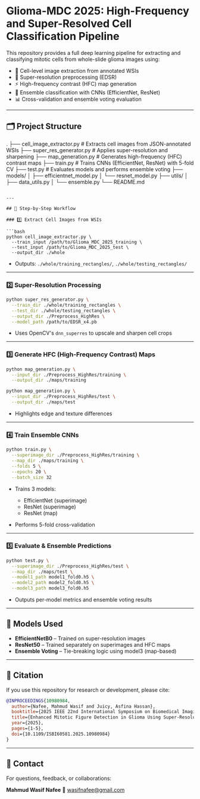 
# Glioma-MDC 2025: High-Frequency and Super-Resolved Cell Classification Pipeline

This repository provides a full deep learning pipeline for extracting and classifying mitotic cells from whole-slide glioma images using:

- 🧩 Cell-level image extraction from annotated WSIs
- 🔬 Super-resolution preprocessing (EDSR)
- ⚡ High-frequency contrast (HFC) map generation
- 🧠 Ensemble classification with CNNs (EfficientNet, ResNet)
- 📊 Cross-validation and ensemble voting evaluation

---

## 🗂️ Project Structure



.
├── cell\_image\_extractor.py        # Extracts cell images from JSON-annotated WSIs
├── super\_res\_generator.py         # Applies super-resolution and sharpening
├── map\_generation.py              # Generates high-frequency (HFC) contrast maps
├── train.py                       # Trains CNNs (EfficientNet, ResNet) with 5-fold CV
├── test.py                        # Evaluates models and performs ensemble voting
├── models/
│   ├── efficientnet\_model.py
│   └── resnet\_model.py
├── utils/
│   ├── data\_utils.py
│   └── ensemble.py
└── README.md

````

---

## 🧬 Step-by-Step Workflow

### 1️⃣ Extract Cell Images from WSIs

```bash
python cell_image_extractor.py \
  --train_input /path/to/Glioma_MDC_2025_training \
  --test_input /path/to/Glioma_MDC_2025_test \
  --output_dir ./whole
````

* Outputs: `./whole/training_rectangles/`, `./whole/testing_rectangles/`

---

### 2️⃣ Super-Resolution Processing

```bash
python super_res_generator.py \
  --train_dir ./whole/training_rectangles \
  --test_dir ./whole/testing_rectangles \
  --output_dir ./Preprocess_HighRes \
  --model_path /path/to/EDSR_x4.pb
```

* Uses OpenCV's `dnn_superres` to upscale and sharpen cell crops

---

### 3️⃣ Generate HFC (High-Frequency Contrast) Maps

```bash
python map_generation.py \
  --input_dir ./Preprocess_HighRes/training \
  --output_dir ./maps/training

python map_generation.py \
  --input_dir ./Preprocess_HighRes/test \
  --output_dir ./maps/test
```

* Highlights edge and texture differences

---

### 4️⃣ Train Ensemble CNNs

```bash
python train.py \
  --superimage_dir ./Preprocess_HighRes/training \
  --map_dir ./maps/training \
  --folds 5 \
  --epochs 20 \
  --batch_size 32
```

* Trains 3 models:

  * EfficientNet (superimage)
  * ResNet (superimage)
  * ResNet (map)
* Performs 5-fold cross-validation

---

### 5️⃣ Evaluate & Ensemble Predictions

```bash
python test.py \
  --superimage_dir ./Preprocess_HighRes/test \
  --map_dir ./maps/test \
  --model1_path model1_fold0.h5 \
  --model2_path model2_fold0.h5 \
  --model3_path model3_fold0.h5
```

* Outputs per-model metrics and ensemble voting results

---

## 🧪 Models Used

* **EfficientNetB0** – Trained on super-resolution images
* **ResNet50** – Trained separately on superimages and HFC maps
* **Ensemble Voting** – Tie-breaking logic using model3 (map-based)

---

## 📖 Citation

If you use this repository for research or development, please cite:

```bibtex
@INPROCEEDINGS{10980984,
  author={Nafee, Mahmud Wasif and Juicy, Asfina Hassan},
  booktitle={2025 IEEE 22nd International Symposium on Biomedical Imaging (ISBI)}, 
  title={Enhanced Mitotic Figure Detection in Glioma Using Super-Resolution Images and High-Frequency Content Maps}, 
  year={2025},
  pages={1-5},
  doi={10.1109/ISBI60581.2025.10980984}
}
```



---

## 🙋 Contact

For questions, feedback, or collaborations:

**Mahmud Wasif Nafee**
📧 [wasifnafee@gmail.com](mailto:wasifnafee@gmail.com)



